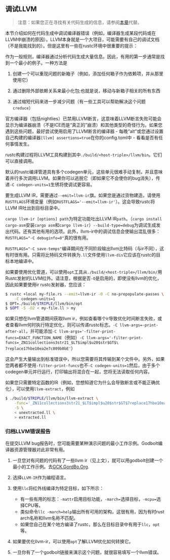 ## 调试LLVM

> 注意：如果您正在寻找有关代码生成的信息，请参阅[本章][codegen]代替。

[codegen]: ../codegen.md

本节介绍如何在代码生成中调试编译器错误（例如，编译器生成某段代码或在LLVM中崩溃的原因）。LLVM本身就是一个大项目，可能需要有自己的调试文档（不是我能找到的）。但是这里有一些在rustc环境中很重要的提示：

作为一般规则，编译器通过分析代码生成大量信息。因此，有用的第一步通常是找到一个最小的例子。一种方法是

1.  创建一个可以重现问题的新箱子（例如，添加任何箱子作为依赖项，并从那里使用它）

2.  通过删除外部依赖关系来最小化包;也就是说，移动与新箱子相关的所有东西

3.  通过缩短代码来进一步减少问题（有一些工具可以帮助解决这个问题`creduce`）

官方编译器（包括nightlies）已禁用LLVM断言，这意味着LLVM断言失败可能会显示为编译器崩溃（不是ICE而是“真正的”崩溃）和其他类型的奇怪行为。如果您遇到这些问题，最好尝试使用启用了LLVM断言的编译器 - 每晚“alt”或您通过设置自己构建的编译器`[llvm] assertions=true`在你的config.toml中 - 看看是否有任何事情发生。

rustc构建过程将LLVM工具构建到其中`./build/<host-triple>/llvm/bin`。它们可以直接调用。

默认的rustc编译管道具有多个codegen单元，这些单元很难手动复制，并且意味着并行多次调用LLVM。如果你可以逃脱它（即如果它不会使你的bug消失），传递`-C codegen-units=1`生锈将使调试更容易。

要生成LLVM IR，需要通过`--emit=llvm-ir`旗。如果您是通过货物建造，请使用`RUSTFLAGS`环境变量（例如`RUSTFLAGS='--emit=llvm-ir'`）。这会导致rustc将LLVM IR吐出到目标目录中。

`cargo llvm-ir [options] path`为特定功能吐出LLVM IR`path`。（`cargo install cargo-asm`安装`cargo asm`和`cargo
llvm-ir`）`--build-type=debug`为调试生成发出代码。还有其他有用的选项。此外，llvm-ir中的调试信息会使输出混乱很多：`RUSTFLAGS="-C debuginfo=0"`真的很有用。

`RUSTFLAGS="-C save-temps"`编译期间在不同阶段输出llvm比特码（与ir不同），这有时很有用。只需将比特码文件转换为`.ll`文件使用`llvm-dis`它应该在rustc的目标本地编译中。

如果要使用优化管道，可以使用`opt`工具从`./build/<host-triple>/llvm/bin/`用Rustc发射的LLVM红外。请注意，根据是否`-O`是启用的，即使没有llvm的优化，因此如果要使用ir rustc发射器，您应该：

```bash
$ rustc +local my-file.rs --emit=llvm-ir -O -C no-prepopulate-passes \
    -C codegen-units=1
$ OPT=./build/$TRIPLE/llvm/bin/opt
$ $OPT -S -O2 < my-file.ll > my
```

如果只想在llvm管道期间获取llvm ir，例如查看哪个ir导致优化时间断言失败，或者查看llvm何时执行特定优化，则可以传递rustc标志。`-C
llvm-args=-print-after-all`，并可能添加`-C
llvm-args='-filter-print-funcs=EXACT_FUNCTION_NAME`（例如）`-C
llvm-args='-filter-print-funcs=_ZN11collections3str21_$LT$impl$u20$str$GT$\
7replace17hbe10ea2e7c809b0bE'`）

这会产生大量输出到标准错误中，所以您需要将其传输到某个文件中。另外，如果您两者都不使用`-filter-print-funcs`也不`-C
codegen-units=1`然后，由于多个codegen单元并行运行，打印输出将混合在一起，您将无法读取任何内容。

如果您只需要特定函数的IR（例如，您想知道它为什么会导致断言或不能正确优化），可以使用`llvm-extract`，例如

```bash
$ ./build/$TRIPLE/llvm/bin/llvm-extract \
    -func='_ZN11collections3str21_$LT$impl$u20$str$GT$7replace17hbe10ea2e7c809b0bE' \
    -S \
    < unextracted.ll \
    > extracted.ll
```

### 归档LLVM错误报告

在提交LLVM bug报告时，您可能需要某种演示问题的最小工作示例。Godbolt编译器资源管理器对此非常有用。

1.  一旦您对有问题的代码有了一些llvm ir（见上文），就可以用godbolt创建一个最小的工作示例。去[GCK.GordBo.Org](https://gcc.godbolt.org).

2.  选择`LLVM-IR`作为编程语言。

3.  使用`llc`将红外线编译为特定目标，如下所示：

    -   有一些有用的标志：`-mattr`启用目标功能，`-march=`选择目标，`-mcpu=`选择CPU等。
    -   类似命令`llc -march=help`输出所有可用的架构，这很有用，因为有时rust arch名称和llvm名称不匹配。
    -   如果您自己在某个地方编译了rustc，那么在目标目录中有用于`llc`，`opt`等。

4.  如果要优化llvm-ir，可以使用`opt`了解LLVM优化如何转换它。

5.  一旦你有了一个godbolt链接来演示这个问题，就很容易填写一个llvm错误。
